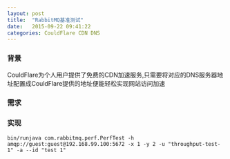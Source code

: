 ```yaml
---
layout: post
title:  "RabbitMQ基准测试"
date:   2015-09-22 09:41:22
categories: CouldFlare CDN DNS
---
```


### 背景
CouldFlare为个人用户提供了免费的CDN加速服务,只需要将对应的DNS服务器地址配置成CouldFlare提供的地址便能轻松实现网站访问加速

### 需求

### 实现
```
bin/runjava com.rabbitmq.perf.PerfTest -h amqp://guest:guest@192.168.99.100:5672 -x 1 -y 2 -u "throughput-test-1" -a --id "test 1"
```